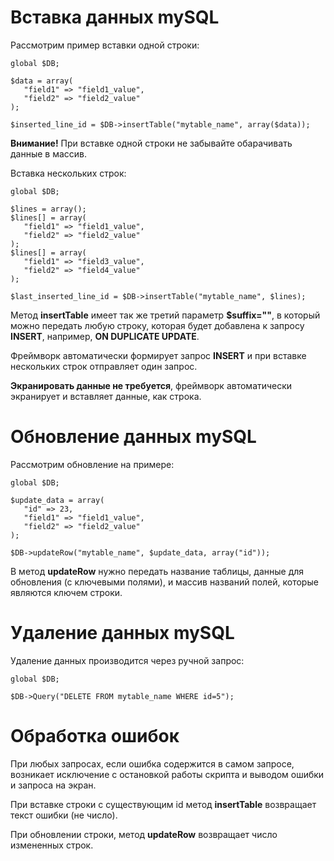 # Вставка данных mySQL #
Рассмотрим пример вставки одной строки:
```
global $DB;

$data = array(
   "field1" => "field1_value",
   "field2" => "field2_value"
);

$inserted_line_id = $DB->insertTable("mytable_name", array($data));
```
**Внимание!** При вставке одной строки не забывайте обарачивать данные в массив.

Вставка нескольких строк:
```
global $DB;

$lines = array();
$lines[] = array(
   "field1" => "field1_value",
   "field2" => "field2_value"
);
$lines[] = array(
   "field1" => "field3_value",
   "field2" => "field4_value"
);

$last_inserted_line_id = $DB->insertTable("mytable_name", $lines);
```

Метод **insertTable** имеет так же третий параметр **$suffix=""**, в который можно передать любую строку, которая будет добавлена к запросу **INSERT**, например, **ON DUPLICATE UPDATE**.

Фреймворк автоматически формирует запрос **INSERT** и при вставке нескольких строк отправляет один запрос.

**Экранировать данные не требуется**, фреймворк автоматически экранирует и вставляет данные, как строка.

# Обновление данных mySQL #
Рассмотрим обновление на примере:
```
global $DB;

$update_data = array(
   "id" => 23,
   "field1" => "field1_value",
   "field2" => "field2_value"
);

$DB->updateRow("mytable_name", $update_data, array("id"));
```

В метод **updateRow** нужно передать название таблицы, данные для обновления (с ключевыми полями), и массив названий полей, которые являются ключем строки.

# Удаление данных mySQL #
Удаление данных производится через ручной запрос:
```
global $DB;

$DB->Query("DELETE FROM mytable_name WHERE id=5");
```

# Обработка ошибок #
При любых запросах, если ошибка содержится в самом запросе, возникает исключение с остановкой работы скрипта и выводом ошибки и запроса на экран.

При вставке строки с существующим id метод **insertTable** возвращает текст ошибки (не число).

При обновлении строки, метод **updateRow** возвращает число измененных строк.